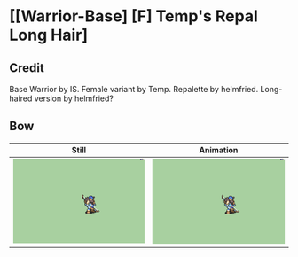 # [\[Warrior-Base\] \[F\] Temp's Repal Long Hair]

## Credit

Base Warrior by IS.
Female variant by Temp.
Repalette by helmfried.
Long-haired version by helmfried?
	
## Bow

| Still | Animation |
| :---: | :-------: |
| ![Bow still](./Bow_000.png) | ![Bow animation](./Bow.gif) |

